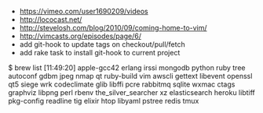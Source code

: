 * https://vimeo.com/user1690209/videos
* http://lococast.net/
* http://stevelosh.com/blog/2010/09/coming-home-to-vim/
* http://vimcasts.org/episodes/page/6/
* add git-hook to update tags on checkout/pull/fetch
* add rake task to install git-hook to current project

$ brew list                                                                                                                                                            [11:49:20]
apple-gcc42		erlang			irssi			mongodb			python			ruby			tree
autoconf		gdbm			jpeg			nmap			qt			ruby-build		vim
awscli			gettext			libevent		openssl			qt5			siege			wrk
codeclimate		glib			libffi			pcre			rabbitmq		sqlite			wxmac
ctags			graphviz		libpng			perl			rbenv			the_silver_searcher	xz
elasticsearch		heroku			libtiff			pkg-config		readline		tig
elixir			htop			libyaml			pstree			redis			tmux
